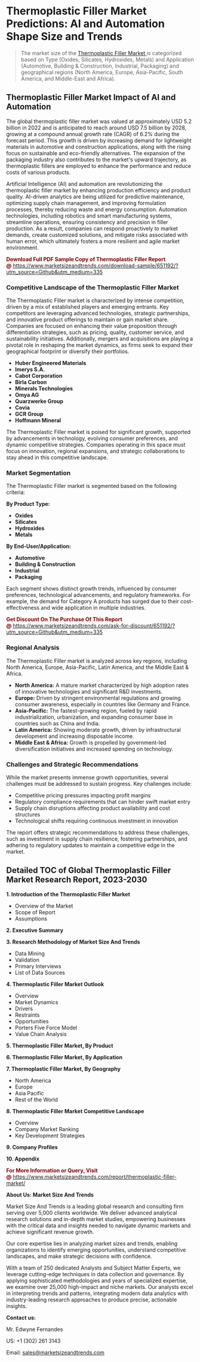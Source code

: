 <h1>Thermoplastic Filler Market Predictions: AI and Automation Shape Size and Trends</h1><blockquote><p>The market size of the <a href="https://www.marketsizeandtrends.com/download-sample/651192/?utm_source=Github&amp;utm_medium=335" target="_blank">Thermoplastic Filler Market </a>is categorized based on Type (Oxides, Silicates, Hydroxides, Metals) and Application (Automotive, Building & Construction, Industrial, Packaging) and geographical regions (North America, Europe, Asia-Pacific, South America, and Middle-East and Africa).</p></blockquote><p><h2>Thermoplastic Filler Market Impact of AI and Automation</h2><p>The global thermoplastic filler market was valued at approximately USD 5.2 billion in 2022 and is anticipated to reach around USD 7.5 billion by 2028, growing at a compound annual growth rate (CAGR) of 6.2% during the forecast period. This growth is driven by increasing demand for lightweight materials in automotive and construction applications, along with the rising focus on sustainable and eco-friendly alternatives. The expansion of the packaging industry also contributes to the market's upward trajectory, as thermoplastic fillers are employed to enhance the performance and reduce costs of various products.</p><p>Artificial Intelligence (AI) and automation are revolutionizing the thermoplastic filler market by enhancing production efficiency and product quality. AI-driven analytics are being utilized for predictive maintenance, optimizing supply chain management, and improving formulation processes, thereby reducing waste and energy consumption. Automation technologies, including robotics and smart manufacturing systems, streamline operations, ensuring consistency and precision in filler production. As a result, companies can respond proactively to market demands, create customized solutions, and mitigate risks associated with human error, which ultimately fosters a more resilient and agile market environment.</p></p><p><strong><span style="color: #800000;">Download Full PDF Sample Copy of Thermoplastic Filler Report @</span>&nbsp;</strong><a href="https://www.marketsizeandtrends.com/download-sample/651192/?utm_source=Github&amp;utm_medium=335">https://www.marketsizeandtrends.com/download-sample/651192/?utm_source=Github&amp;utm_medium=335</a></p><h3>Competitive Landscape of the Thermoplastic Filler Market</h3><p>The Thermoplastic Filler market is characterized by intense competition, driven by a mix of established players and emerging entrants. Key competitors are leveraging advanced technologies, strategic partnerships, and innovative product offerings to maintain or gain market share. Companies are focused on enhancing their value proposition through differentiation strategies, such as pricing, quality, customer service, and sustainability initiatives. Additionally, mergers and acquisitions are playing a pivotal role in reshaping the market dynamics, as firms seek to expand their geographical footprint or diversify their portfolios.</p><p><strong><p><ul><li>Huber Engineered Materials </li><li> Imerys S.A. </li><li> Cabot Corporation </li><li> Birla Carbon </li><li> Minerals Technologies </li><li> Omya AG </li><li> Quarzwerke Group </li><li> Covia </li><li> GCR Group </li><li> Hoffmann Mineral</p></li></ul></p></strong></p><p>The Thermoplastic Filler market is poised for significant growth, supported by advancements in technology, evolving consumer preferences, and dynamic competitive strategies. Companies operating in this space must focus on innovation, regional expansions, and strategic collaborations to stay ahead in this competitive landscape.</p><h3>Market Segmentation</h3><p>The Thermoplastic Filler market is segmented based on the following criteria:</p><p><strong>By Product Type:</strong></p><p><strong><p><ul><li>Oxides </li><li> Silicates </li><li> Hydroxides </li><li> Metals</p></li></ul></p></strong></p><p><strong>By End-User/Application:</strong></p><p><strong><p><ul><li>Automotive </li><li> Building & Construction </li><li> Industrial </li><li> Packaging</p></li></ul></p></strong></p><p>Each segment shows distinct growth trends, influenced by consumer preferences, technological advancements, and regulatory frameworks. For example, the demand for Category A products has surged due to their cost-effectiveness and wide application in multiple industries.</p><p><strong><span style="color: #800000;">Get Discount On The Purchase Of This Report @&nbsp;</span></strong><a href="https://www.marketsizeandtrends.com/ask-for-discount/651192/?utm_source=Github&amp;utm_medium=335">https://www.marketsizeandtrends.com/ask-for-discount/651192/?utm_source=Github&amp;utm_medium=335</a></p><h3>Regional Analysis</h3><p>The Thermoplastic Filler market is analyzed across key regions, including North America, Europe, Asia-Pacific, Latin America, and the Middle East &amp; Africa.</p><ul><li><strong>North America:</strong> A mature market characterized by high adoption rates of innovative technologies and significant R&amp;D investments.</li><li><strong>Europe:</strong> Driven by stringent environmental regulations and growing consumer awareness, especially in countries like Germany and France.</li><li><strong>Asia-Pacific:</strong> The fastest-growing region, fueled by rapid industrialization, urbanization, and expanding consumer base in countries such as China and India.</li><li><strong>Latin America:</strong> Showing moderate growth, driven by infrastructural development and increasing disposable income.</li><li><strong>Middle East &amp; Africa:</strong> Growth is propelled by government-led diversification initiatives and increased spending on technology.</li></ul><h3>Challenges and Strategic Recommendations</h3><p>While the market presents immense growth opportunities, several challenges must be addressed to sustain progress. Key challenges include:</p><ul><li>Competitive pricing pressures impacting profit margins</li><li>Regulatory compliance requirements that can hinder swift market entry</li><li>Supply chain disruptions affecting product availability and cost structures</li><li>Technological shifts requiring continuous investment in innovation</li></ul><p>The report offers strategic recommendations to address these challenges, such as investment in supply chain resilience, fostering partnerships, and adhering to regulatory updates to maintain a competitive edge in the market.</p><h2>Detailed TOC of Global Thermoplastic Filler Market Research Report, 2023-2030</h2><p><strong>1. Introduction of the Thermoplastic Filler Market</strong></p><ul><li>Overview of the Market</li><li>Scope of Report</li><li>Assumptions&nbsp;</li></ul><p><strong>2. Executive Summary</strong></p><p><strong>3. Research Methodology of <strong>Market Size And Trends</strong></strong></p><ul><li>Data Mining</li><li>Validation</li><li>Primary Interviews</li><li>List of Data Sources&nbsp;</li></ul><p><strong>4. Thermoplastic Filler Market Outlook</strong></p><ul><li>Overview</li><li>Market Dynamics</li><li>Drivers</li><li>Restraints</li><li>Opportunities</li><li>Porters Five Force Model</li><li>Value Chain Analysis&nbsp;</li></ul><p><strong>5. Thermoplastic Filler Market, By Product</strong></p><p><strong>6. Thermoplastic Filler Market, By Application</strong></p><p><strong>7. Thermoplastic Filler Market, By Geography</strong></p><ul><li>North America</li><li>Europe</li><li>Asia Pacific</li><li>Rest of the World&nbsp;</li></ul><p><strong>8. Thermoplastic Filler Market Competitive Landscape</strong></p><ul><li>Overview</li><li>Company Market Ranking</li><li>Key Development Strategies&nbsp;</li></ul><p><strong>9. Company Profiles</strong></p><p><strong>10. Appendix</strong></p><p><strong><span style="color: #800000;">For More Information or Query, Visit @&nbsp;</span></strong><a href="https://www.marketsizeandtrends.com/report/thermoplastic-filler-market/">https://www.marketsizeandtrends.com/report/thermoplastic-filler-market/</a></p><p></p><p><strong>About Us:&nbsp;Market Size And Trends</strong></p><p>Market Size And Trends&nbsp;is a leading global research and consulting firm serving over 5,000 clients worldwide. We deliver advanced analytical research solutions and in-depth market studies, empowering businesses with the critical data and insights needed to navigate dynamic markets and achieve significant revenue growth.</p><p>Our core expertise lies in analyzing market sizes and trends, enabling organizations to identify emerging opportunities, understand competitive landscapes, and make strategic decisions with confidence.</p><p>With a team of 250 dedicated Analysts and Subject Matter Experts, we leverage cutting-edge techniques in data collection and governance. By applying sophisticated methodologies and years of specialized expertise, we examine over 25,000 high-impact and niche markets. Our analysts excel in interpreting trends and patterns, integrating modern data analytics with industry-leading research approaches to produce precise, actionable insights.</p><p><strong>Contact us:</strong></p><p>Mr. Edwyne Fernandes</p><p>US: +1 (302) 261 3143</p><p>Email: <a href="mailto:sales@marketsizeandtrends.com">sales@marketsizeandtrends.com</a>&nbsp;</p>
